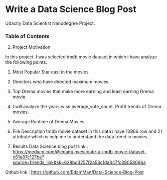 # Write a Data Science Blog Post
Udacity Data Scientist Nanodegree Project.

### Table of Contents

1. Project Motivation

In this project. I was selected tmdb movie dataset in which i have analyze the following points.
1. Most Popular Star cast in the movies
2. Directors who have directed maximum movies
3. Top Drema movies that make more earning and least earning Drema movie.
4. I will analyze the years wise average_vote_count. Profit trends of Drema movies.
5. Average Runtime of Drema Movies.


2. File Description 
tmdb movie dataset in this data i have 10866 row and 21 attribute which is help me to understand the data trend in movies.

3. Results 
Data Science blog post link  : https://medium.com/@edam/investigate-a-imdb-movie-dataset-c61e87c127be?source=friends_link&sk=628bd3257f2a53c1da347fc08058096a

Github link : https://github.com/EdamMan/Data-Science-Blog-Post
